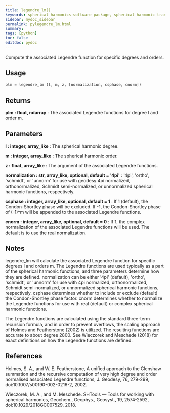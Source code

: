 ```yaml
---
title: legendre_lm()
keywords: spherical harmonics software package, spherical harmonic transform, legendre functions, multitaper spectral analysis, fortran, Python, gravity, magnetic field
sidebar: mydoc_sidebar
permalink: pylegendre_lm.html
summary:
tags: [python]
toc: false
editdoc: pydoc
---
```


Compute the associated Legendre function for specific degrees and orders.

## Usage

```python
plm = legendre_lm (l, m, z, [normalization, csphase, cnorm])
```

## Returns

**plm : float, ndarray**
:   The associated Legendre functions for degree l and order m.

## Parameters

**l : integer, array_like**
:   The spherical harmonic degree.

**m : integer, array_like**
:   The spherical harmonic order.

**z : float, array_like**
:   The argument of the associated Legendre functions.

**normalization : str, array_like, optional, default = '4pi'**
:   '4pi', 'ortho', 'schmidt', or 'unnorm' for use with geodesy 4pi
        normalized, orthonormalized, Schmidt semi-normalized, or unnormalized
        spherical harmonic functions, respectively.

**csphase : integer, array_like, optional, default = 1**
:   If 1 (default), the Condon-Shortley phase will be excluded. If -1, the
        Condon-Shortley phase of (-1)^m will be appended to the associated
        Legendre functions.

**cnorm : integer, array_like, optional, default = 0**
:   If 1, the complex normalization of the associated Legendre functions
        will be used. The default is to use the real normalization.

## Notes

legendre_lm will calculate the associated Legendre function for specific
degrees l and orders m. The Legendre functions are used typically as a part
of the spherical harmonic functions, and three parameters determine how
they are defined. normalization can be either '4pi' (default), 'ortho',
'schmidt', or 'unnorm' for use with 4pi normalized, orthonormalized,
Schmidt semi-normalized, or unnormalized spherical harmonic functions,
respectively. csphase determines whether to include or exclude (default)
the Condon-Shortley phase factor. cnorm determines whether to normalize
the Legendre functions for use with real (default) or complex spherical
harmonic functions.

The Legendre functions are calculated using the standard three-term
recursion formula, and in order to prevent overflows, the scaling approach
of Holmes and Featherstone (2002) is utilized. The resulting functions are
accurate to about degree 2800. See Wieczorek and Meschede (2018) for exact
definitions on how the Legendre functions are defined.

## References

Holmes, S. A., and W. E. Featherstone, A unified approach to the Clenshaw
summation and the recursive computation of very high degree and order
normalised associated Legendre functions, J. Geodesy, 76, 279-299,
doi:10.1007/s00190-002-0216-2, 2002.

Wieczorek, M. A., and M. Meschede. SHTools — Tools for working with
spherical harmonics, Geochem., Geophys., Geosyst., 19, 2574-2592,
doi:10.1029/2018GC007529, 2018.
    
